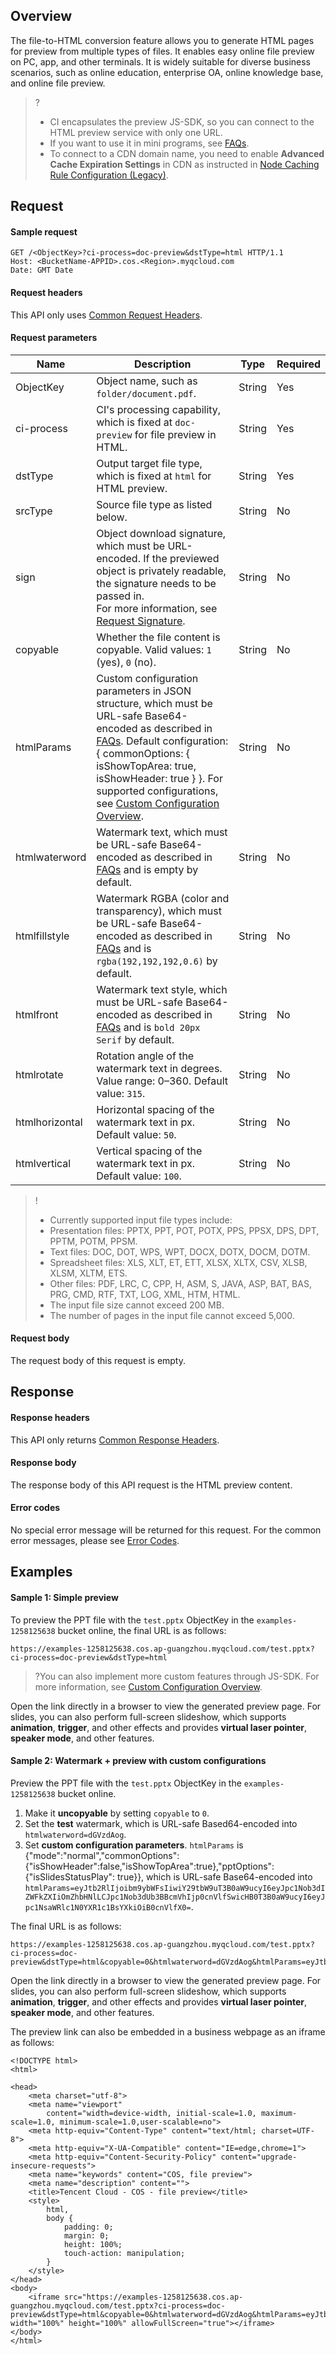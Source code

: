 ## Overview

The file-to-HTML conversion feature allows you to generate HTML pages for preview from multiple types of files. It enables easy online file preview on PC, app, and other terminals. It is widely suitable for diverse business scenarios, such as online education, enterprise OA, online knowledge base, and online file preview.

>? 
> - CI encapsulates the preview JS-SDK, so you can connect to the HTML preview service with only one URL.
> - If you want to use it in mini programs, see [FAQs](https://intl.cloud.tencent.com/document/product/1045/33430).
>- To connect to a CDN domain name, you need to enable **Advanced Cache Expiration Settings** in CDN as instructed in [Node Caching Rule Configuration (Legacy)](https://intl.cloud.tencent.com/document/product/228/35317).
>

## Request

#### Sample request

```plaintext
GET /<ObjectKey>?ci-process=doc-preview&dstType=html HTTP/1.1
Host: <BucketName-APPID>.cos.<Region>.myqcloud.com
Date: GMT Date
```

#### Request headers

This API only uses [Common Request Headers](https://intl.cloud.tencent.com/document/product/1045/43609).

#### Request parameters

| Name | Description | Type | Required |
| ----------- | ------------------------------------------------------------ | ------ | -------- |
| ObjectKey | Object name, such as `folder/document.pdf`. | String  | Yes |
| ci-process | CI's processing capability, which is fixed at `doc-preview` for file preview in HTML. | String | Yes |
| dstType   | Output target file type, which is fixed at `html` for HTML preview.  | String  | Yes       |
| srcType | Source file type as listed below.  | String | No |
| sign          | Object download signature, which must be URL-encoded. If the previewed object is privately readable, the signature needs to be passed in. </br>For more information, see [Request Signature](https://intl.cloud.tencent.com/document/product/1045/33452). | String | No      |
| copyable          | Whether the file content is copyable. Valid values: `1` (yes), `0` (no).     | String   | No      |
| htmlParams          | Custom configuration parameters in JSON structure, which must be URL-safe Base64-encoded as described in [FAQs](https://intl.cloud.tencent.com/document/product/1045/33430). Default configuration: { commonOptions: { isShowTopArea: true, isShowHeader: true } }. For supported configurations, see [Custom Configuration Overview](https://intl.cloud.tencent.com/document/product/436/49416).    | String   | No   |
| htmlwaterword          | Watermark text, which must be URL-safe Base64-encoded as described in [FAQs](https://intl.cloud.tencent.com/document/product/1045/33430) and is empty by default.     | String  | No      |
| htmlfillstyle          | Watermark RGBA (color and transparency), which must be URL-safe Base64-encoded as described in [FAQs](https://intl.cloud.tencent.com/document/product/1045/33430) and is `rgba(192,192,192,0.6)` by default.  | String   | No      |
| htmlfront          | Watermark text style, which must be URL-safe Base64-encoded as described in [FAQs](https://intl.cloud.tencent.com/document/product/1045/33430) and is `bold 20px Serif` by default.    | String   | No      |
| htmlrotate          | Rotation angle of the watermark text in degrees. Value range: 0–360. Default value: `315`. | String   | No      |
| htmlhorizontal          | Horizontal spacing of the watermark text in px. Default value: `50`. | String | No |
| htmlvertical          | Vertical spacing of the watermark text in px. Default value: `100`. | String | No |

>!
>- Currently supported input file types include:
>  - Presentation files: PPTX, PPT, POT, POTX, PPS, PPSX, DPS, DPT, PPTM, POTM, PPSM.
>  - Text files: DOC, DOT, WPS, WPT, DOCX, DOTX, DOCM, DOTM.
>  - Spreadsheet files: XLS, XLT, ET, ETT, XLSX, XLTX, CSV, XLSB, XLSM, XLTM, ETS.
>  - Other files: PDF, LRC, C, CPP, H, ASM, S, JAVA, ASP, BAT, BAS, PRG, CMD, RTF, TXT, LOG, XML, HTM, HTML.
>- The input file size cannot exceed 200 MB.
>- The number of pages in the input file cannot exceed 5,000.
> 


#### Request body

The request body of this request is empty.


## Response

#### Response headers

This API only returns [Common Response Headers](https://intl.cloud.tencent.com/document/product/1045/43610).


#### Response body

The response body of this API request is the HTML preview content.


#### Error codes

No special error message will be returned for this request. For the common error messages, please see [Error Codes](https://intl.cloud.tencent.com/document/product/1045/33700).


## Examples

#### Sample 1: Simple preview
To preview the PPT file with the `test.pptx` ObjectKey in the `examples-1258125638` bucket online, the final URL is as follows:

```plaintext
https://examples-1258125638.cos.ap-guangzhou.myqcloud.com/test.pptx?ci-process=doc-preview&dstType=html
```

>?You can also implement more custom features through JS-SDK. For more information, see [Custom Configuration Overview](https://www.tencentcloud.com/document/product/1045/47939).

Open the link directly in a browser to view the generated preview page. For slides, you can also perform full-screen slideshow, which supports **animation**, **trigger**, and other effects and provides **virtual laser pointer**, **speaker mode**, and other features.




#### Sample 2: Watermark + preview with custom configurations

Preview the PPT file with the `test.pptx` ObjectKey in the `examples-1258125638` bucket online.
1. Make it **uncopyable** by setting `copyable` to `0`.
2. Set the **test** watermark, which is URL-safe Based64-encoded into `htmlwaterword=dGVzdAog`.
2. Set **custom configuration parameters**. `htmlParams` is {"mode":"normal","commonOptions":{"isShowHeader":false,"isShowTopArea":true},"pptOptions":{"isSlidesStatusPlay": true}}, which is URL-safe Base64-encoded into `htmlParams=eyJtb2RlIjoibm9ybWFsIiwiY29tbW9uT3B0aW9ucyI6eyJpc1Nob3dIZWFkZXIiOmZhbHNlLCJpc1Nob3dUb3BBcmVhIjp0cnVlfSwicHB0T3B0aW9ucyI6eyJpc1NsaWRlc1N0YXR1c1BsYXkiOiB0cnVlfX0=`.

The final URL is as follows:

```plaintext
https://examples-1258125638.cos.ap-guangzhou.myqcloud.com/test.pptx?ci-process=doc-preview&dstType=html&copyable=0&htmlwaterword=dGVzdAog&htmlParams=eyJtb2RlIjoibm9ybWFsIiwiY29tbW9uT3B0aW9ucyI6eyJpc1Nob3dIZWFkZXIiOmZhbHNlLCJpc1Nob3dUb3BBcmVhIjp0cnVlfSwicHB0T3B0aW9ucyI6eyJpc1NsaWRlc1N0YXR1c1BsYXkiOiB0cnVlfX0=
```

Open the link directly in a browser to view the generated preview page. For slides, you can also perform full-screen slideshow, which supports **animation**, **trigger**, and other effects and provides **virtual laser pointer**, **speaker mode**, and other features.




The preview link can also be embedded in a business webpage as an iframe as follows:

```plaintext
<!DOCTYPE html>
<html>

<head>
    <meta charset="utf-8">
    <meta name="viewport"
        content="width=device-width, initial-scale=1.0, maximum-scale=1.0, minimum-scale=1.0,user-scalable=no">
    <meta http-equiv="Content-Type" content="text/html; charset=UTF-8">
    <meta http-equiv="X-UA-Compatible" content="IE=edge,chrome=1">
    <meta http-equiv="Content-Security-Policy" content="upgrade-insecure-requests">
    <meta name="keywords" content="COS, file preview">
    <meta name="description" content="">
    <title>Tencent Cloud - COS - file preview</title>
    <style>
        html,
        body {
            padding: 0;
            margin: 0;
            height: 100%;
            touch-action: manipulation;
        }
    </style>
</head>
<body>
    <iframe src="https://examples-1258125638.cos.ap-guangzhou.myqcloud.com/test.pptx?ci-process=doc-preview&dstType=html&copyable=0&htmlwaterword=dGVzdAog&htmlParams=eyJtb2RlIjoibm9ybWFsIiwiY29tbW9uT3B0aW9ucyI6eyJpc1Nob3dIZWFkZXIiOmZhbHNlLCJpc1Nob3dUb3BBcmVhIjp0cnVlfSwicHB0T3B0aW9ucyI6eyJpc1NsaWRlc1N0YXR1c1BsYXkiOiB0cnVlfX0=" width="100%" height="100%" allowFullScreen="true"></iframe>
</body>
</html>
```
